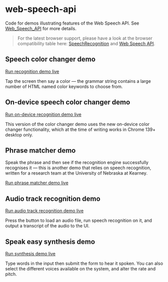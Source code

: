 # web-speech-api

Code for demos illustrating features of the Web Speech API. See [Web_Speech_API](https://developer.mozilla.org/en-US/docs/Web/API/Web_Speech_API) for more details.

> For the latest browser support, please have a look at the browser compatibility table here: [SpeechRecognition](https://developer.mozilla.org/en-US/docs/Web/API/SpeechRecognition#browser_compatibility) and [Web Speech API](https://developer.mozilla.org/en-US/docs/Web/API/Web_Speech_API#browser_compatibility).

## Speech color changer demo

[Run recognition demo live](https://mdn.github.io/dom-examples/web-speech-api/speech-color-changer/)

Tap the screen then say a color — the grammar string contains a large number of HTML named color keywords to choose from.

## On-device speech color changer demo

[Run on-device recognition demo live](https://mdn.github.io/dom-examples/web-speech-api/on-device-speech-color-changer/)

This version of the color changer demo uses the new on-device color changer functionality, which at the time of writing works in Chrome 139+ desktop only.

## Phrase matcher demo

Speak the phrase and then see if the recognition engine successfully recognises it — this is another demo that relies on speech recognition, written for a research team at the University of Nebraska at Kearney.

[Run phrase matcher demo live](https://mdn.github.io/dom-examples/web-speech-api/phrase-matcher/)

## Audio track recognition demo

[Run audio track recognition demo live](https://mdn.github.io/dom-examples/web-speech-api/audio-track-recognition/)

Press the button to load an audio file, run speech recognition on it, and output a transcript of the audio to the UI.

## Speak easy synthesis demo

[Run synthesis demo live](https://mdn.github.io/dom-examples/web-speech-api/speak-easy-synthesis/)

Type words in the input then submit the form to hear it spoken. You can also select the different voices available on the system, and alter the rate and pitch.
